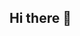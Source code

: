 ## Hi there 👋

<!--

**AGN and a place for our open-source projects**

A place for projects for our server and practical use.
-->
